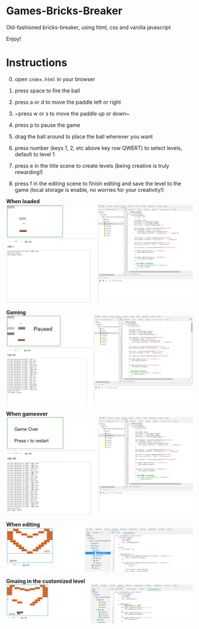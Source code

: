# Games-Bricks-Breaker
Old-fashioned bricks-breaker, using html, css and vanilla javascript

Enjoy!

# Instructions

0) open `index.html` in your browser

1) press space to fire the ball

2) press a or d to move the paddle left or right

3) ~press w or s to move the paddle up or down~

4) press p to pause the game

5) drag the ball around to place the ball wherever you want

6) press number (keys 1, 2, etc above key row QWERT) to select levels, default to level 1

7) press e in the title scene to create levels (being creative is truly rewarding!)

8) press f in the editing scene to finish editing and save the level to the game (local storage is enable, no worries for your creativity!)

**When loaded**
![press k to start or stop(pause the game) moving the ball](/screenshot_1.png)


**Gaming**
![press a, d, w, or s to move the paddle](/screenshot_2.png)


**When gameover**
![press Enter to restart the game when game is over](/screenshot_3.png)


**When editing**
![click in the available area to add bricks](/screenshot_4.png)

**Gmaing in the customized level**
![this is the rewarding moment of being creative my friends!](/screenshot_5.png)
